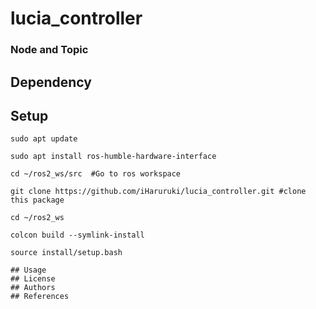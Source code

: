 # lucia_controller
### Node and Topic
## Dependency
## Setup
    sudo apt update

    sudo apt install ros-humble-hardware-interface

    cd ~/ros2_ws/src  #Go to ros workspace

    git clone https://github.com/iHaruruki/lucia_controller.git #clone this package

    cd ~/ros2_ws

    colcon build --symlink-install

    source install/setup.bash
```
## Usage
## License
## Authors
## References
